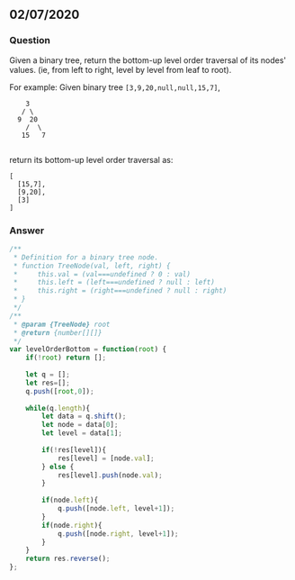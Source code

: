 ## 02/07/2020
### Question

Given a binary tree, return the bottom-up level order traversal of its nodes' values. (ie, from left to right, level by level from leaf to root).

For example:
Given binary tree `[3,9,20,null,null,15,7]`,

```
    3
   / \
  9  20
    /  \
   15   7
   
```
return its bottom-up level order traversal as:
```
[
  [15,7],
  [9,20],
  [3]
]
```

### Answer
```javascript
/**
 * Definition for a binary tree node.
 * function TreeNode(val, left, right) {
 *     this.val = (val===undefined ? 0 : val)
 *     this.left = (left===undefined ? null : left)
 *     this.right = (right===undefined ? null : right)
 * }
 */
/**
 * @param {TreeNode} root
 * @return {number[][]}
 */
var levelOrderBottom = function(root) {
    if(!root) return [];
    
    let q = [];
    let res=[];
    q.push([root,0]);
    
    while(q.length){
        let data = q.shift();
        let node = data[0];
        let level = data[1];
       
        if(!res[level]){
            res[level] = [node.val];
        } else {
            res[level].push(node.val);
        }
        
        if(node.left){
            q.push([node.left, level+1]);
        }
        if(node.right){
            q.push([node.right, level+1]);
        }
    }
    return res.reverse();
};
```
